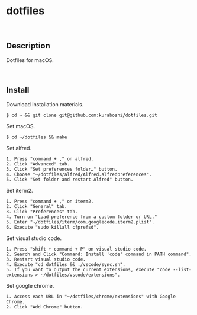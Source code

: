 dotfiles
====

&emsp;
## Description

Dotfiles for macOS.

&emsp;

## Install

Download installation materials.

```shell
$ cd ~ && git clone git@github.com:kuraboshi/dotfiles.git
```

Set macOS.

```shell
$ cd ~/dotfiles && make
```

Set alfred.


```
1. Press "command + ," on alfred.
2. Click "Advanced" tab.
3. Click "Set preferences folder…" button.
4. Choose "~/dotfiles/alfred/Alfred.alfredpreferences".
5. Click "Set folder and restart Alfred" button.
```

Set iterm2.


```
1. Press "command + ," on iterm2.
2. Click "General" tab.
3. Click "Preferences" tab.
4. Turn on "Load preference from a custom folder or URL."
5. Enter "~/dotfiles/iterm/com.googlecode.iterm2.plist".
6. Execute "sudo killall cfprefsd".
```

Set visual studio code.

```
1. Press "shift + command + P" on visual studio code.
2. Search and Click "Command: Install 'code' command in PATH command".
3. Restart visual studio code.
4. Execute "cd dotfiles && ./vscode/sync.sh".
5. If you want to output the current extensions, execute "code --list-extensions > ~/dotfiles/vscode/extensions".
```

Set google chrome.

```
1. Access each URL in "~/dotfiles/chrome/extensions" with Google Chrome.
2. Click "Add Chrome" button.
```
